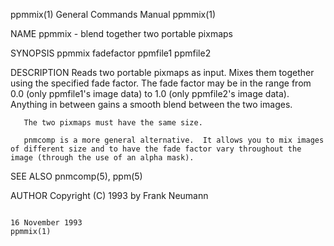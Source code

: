 ppmmix(1)                                                                                General Commands Manual                                                                                ppmmix(1)

NAME
       ppmmix - blend together two portable pixmaps

SYNOPSIS
       ppmmix fadefactor ppmfile1 ppmfile2

DESCRIPTION
       Reads  two portable pixmaps as input. Mixes them together using the specified fade factor. The fade factor may be in the range from 0.0 (only ppmfile1's image data) to 1.0 (only ppmfile2's image
       data).  Anything in between gains a smooth blend between the two images.

       The two pixmaps must have the same size.

       pnmcomp is a more general alternative.  It allows you to mix images of different size and to have the fade factor vary throughout the image (through the use of an alpha mask).

SEE ALSO
       pnmcomp(5), ppm(5)

AUTHOR
       Copyright (C) 1993 by Frank Neumann

                                                                                             16 November 1993                                                                                   ppmmix(1)
